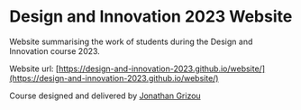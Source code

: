 # Design and Innovation 2023 Website

Website summarising the work of students during the Design and Innovation course 2023.

Website url: [https://design-and-innovation-2023.github.io/website/](https://design-and-innovation-2023.github.io/website/)

Course designed and delivered by [Jonathan Grizou](https://jgrizou.com/)
